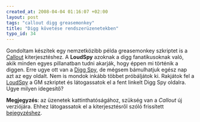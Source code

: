```yaml
--- 
created_at: 2008-04-04 01:16:07 +02:00
layout: post
tags: "callout digg greasemonkey"
title: "Digg követése rendszerüzenetekben"
typo_id: 34
---
```

Gondoltam készítek egy nemzetközibb példa greasemonkey szkriptet is a [Callout][1] kiterjesztéshez. A **LoudSpy** azoknak a digg fanatikusoknak való, akik minden egyes pillanatban tudni akarják, hogy éppen mi történik a diggen. Erre ugye ott van a [Digg Spy][2], de mégsem bámulhatjuk egész nap azt az egy oldalt. Nem is mondok inkább többet próbáljátok ki. Rakjátok fel a [LoudSpy][3] a GM szkriptet és látogassatok el a fent linkelt Digg Spy oldalra. Ugye milyen idegesítő?

**Megjegyzés**: az üzenetek kattinthatóságához, szükség van a *Callout* új verziójára. Ehhez látogassatok el a kiterjesztésről szóló frissített [bejegyzéshez][1].

[1]: http://lackac.hu/2008/03/26/rendszeruzenetek-firefoxbol-es-turulcsirip-growl.html
[2]: http://digg.com/spy
[3]: http://lackac.hu/lab/callout/loudspy.user.js

